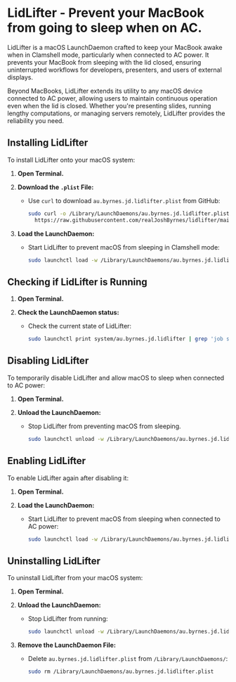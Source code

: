 # LidLifter - Prevent your MacBook from going to sleep when on AC.

LidLifter is a macOS LaunchDaemon crafted to keep your MacBook awake when in Clamshell mode, particularly when connected to AC power.
It prevents your MacBook from sleeping with the lid closed, ensuring uninterrupted workflows for developers, presenters, and users of external displays.

Beyond MacBooks, LidLifter extends its utility to any macOS device connected to AC power, allowing users to maintain continuous operation even when the lid is closed.
Whether you're presenting slides, running lengthy computations, or managing servers remotely, LidLifter provides the reliability you need.

## Installing LidLifter

To install LidLifter onto your macOS system:

1. **Open Terminal.**

2. **Download the `.plist` File:**
   - Use `curl` to download `au.byrnes.jd.lidlifter.plist` from GitHub:
     ```bash
     sudo curl -o /Library/LaunchDaemons/au.byrnes.jd.lidlifter.plist \
       https://raw.githubusercontent.com/realJoshByrnes/lidlifter/main/au.byrnes.jd.lidlifter.plist
     ```

3. **Load the LaunchDaemon:**
   - Start LidLifter to prevent macOS from sleeping in Clamshell mode:
     ```bash
     sudo launchctl load -w /Library/LaunchDaemons/au.byrnes.jd.lidlifter.plist
     ```

## Checking if LidLifter is Running

1. **Open Terminal.**

2. **Check the LaunchDaemon status:**
   - Check the current state of LidLifter:
     ```bash
     sudo launchctl print system/au.byrnes.jd.lidlifter | grep 'job state'
     ```

## Disabling LidLifter

To temporarily disable LidLifter and allow macOS to sleep when connected to AC power:

1. **Open Terminal.**

2. **Unload the LaunchDaemon:**
   - Stop LidLifter from preventing macOS from sleeping.
     ```bash
     sudo launchctl unload -w /Library/LaunchDaemons/au.byrnes.jd.lidlifter.plist
     ````

## Enabling LidLifter

To enable LidLifter again after disabling it:

1. **Open Terminal.**

2. **Load the LaunchDaemon:**
   - Start LidLifter to prevent macOS from sleeping when connected to AC power:
     ```bash
     sudo launchctl load -w /Library/LaunchDaemons/au.byrnes.jd.lidlifter.plist
     ```

## Uninstalling LidLifter

To uninstall LidLifter from your macOS system:

1. **Open Terminal.**

2. **Unload the LaunchDaemon:**
   - Stop LidLifter from running:
     ```bash
     sudo launchctl unload -w /Library/LaunchDaemons/au.byrnes.jd.lidlifter.plist
     ```

3. **Remove the LaunchDaemon File:**
   - Delete `au.byrnes.jd.lidlifter.plist` from `/Library/LaunchDaemons/`:
     ```bash
     sudo rm /Library/LaunchDaemons/au.byrnes.jd.lidlifter.plist
     ```